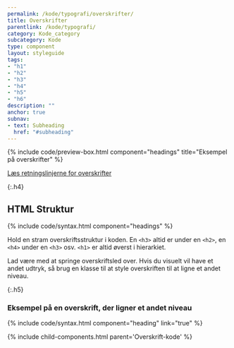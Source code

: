 ```yaml
---
permalink: /kode/typografi/overskrifter/
title: Overskrifter
parentlink: /kode/typografi/
category: Kode_category
subcategory: Kode
type: component
layout: styleguide
tags:
- "h1"
- "h2"
- "h3"
- "h4"
- "h5"
- "h6"
description: ""
anchor: true
subnav:
- text: Subheading
  href: "#subheading"
---
```


{% include code/preview-box.html component="headings" title="Eksempel på overskrifter" %}

<a href="/design/typografi/overskrifter/#retningslinjer">Læs retningslinjerne for overskrifter</a>

{:.h4}
## HTML Struktur

{% include code/syntax.html component="headings" %}

Hold en stram overskriftsstruktur i koden. En `<h3>` altid er under en `<h2>`, en `<h4>` under en `<h3>` osv. `<h1>` er altid øverst i hierarkiet.  

Lad være med at springe overskriftsled over. Hvis du visuelt vil have et andet udtryk, så brug en klasse til at style overskriften til at ligne et andet niveau.

{:.h5}
### Eksempel på en overskrift, der ligner et andet niveau

{% include code/syntax.html component="heading" link="true" %}


{% include child-components.html parent='Overskrift-kode' %}
